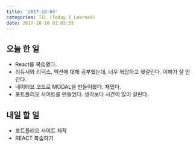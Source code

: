```yaml
---
title: '2017-10-09'
categories: TIL (Today I Learned)
date: 2017-10-10 01:02:53
---
```

## 오늘 한 일
  - React를 복습했다.
  - 리듀서와 리덕스, 액션에 대해 공부했는데, 너무 복잡하고 헷갈린다. 이해가 잘 안 간다.
  - 네이티브 코드로 MODAL을 만들어봤다. 재밌다.
  - 포트폴리오 사이트를 만들었다. 생각보다 시간이 많이 걸린다.


## 내일 할 일
  - 포트폴리오 사이트 제작
  - REACT 복습하기